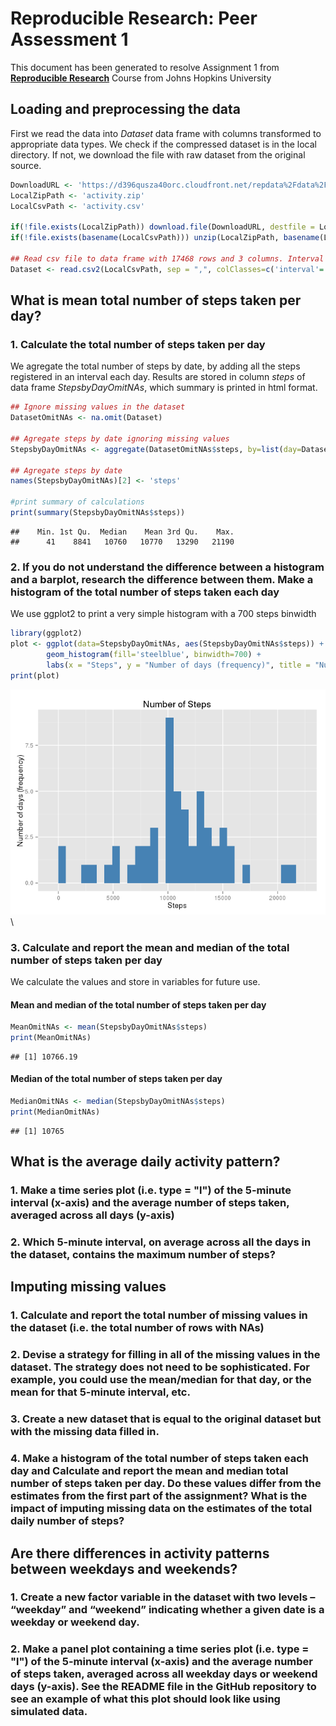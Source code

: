 # Reproducible Research: Peer Assessment 1
This document has been generated to resolve Assignment 1 from [**Reproducible Research**](https://www.coursera.org/learn/reproducible-research) Course from Johns Hopkins University

## Loading and preprocessing the data

First we read the data into *Dataset* data frame with columns transformed to appropriate data types. 
We check if the compressed dataset is in the local directory.
If not, we download the file with raw dataset from the original source.


```r
DownloadURL <- 'https://d396qusza40orc.cloudfront.net/repdata%2Fdata%2Factivity.zip'
LocalZipPath <- 'activity.zip'
LocalCsvPath <- 'activity.csv'

if(!file.exists(LocalZipPath)) download.file(DownloadURL, destfile = LocalZipPath)
if(!file.exists(basename(LocalCsvPath))) unzip(LocalZipPath, basename(LocalCsvPath), exdir = './')

## Read csv file to data frame with 17468 rows and 3 columns. Interval column as factor
Dataset <- read.csv2(LocalCsvPath, sep = ",", colClasses=c('interval'='factor'))
```

## What is mean total number of steps taken per day?

### 1. Calculate the total number of steps taken per day
We agregate the total number of steps by date, by adding all the steps registered 
in an interval each day. Results are stored in column *steps* of data frame *StepsbyDayOmitNAs*, 
which summary is printed in html format.


```r
## Ignore missing values in the dataset
DatasetOmitNAs <- na.omit(Dataset) 

## Agregate steps by date ignoring missing values
StepsbyDayOmitNAs <- aggregate(DatasetOmitNAs$steps, by=list(day=DatasetOmitNAs$date), FUN=sum)

## Agregate steps by date
names(StepsbyDayOmitNAs)[2] <- 'steps'

#print summary of calculations 
print(summary(StepsbyDayOmitNAs$steps))
```

```
##    Min. 1st Qu.  Median    Mean 3rd Qu.    Max. 
##      41    8841   10760   10770   13290   21190
```


### 2. If you do not understand the difference between a histogram and a barplot, research the difference between them. Make a histogram of the total number of steps taken each day

We use ggplot2 to print a very simple histogram with a 700 steps binwidth

```r
library(ggplot2)
plot <- ggplot(data=StepsbyDayOmitNAs, aes(StepsbyDayOmitNAs$steps)) + 
        geom_histogram(fill='steelblue', binwidth=700) +
        labs(x = "Steps", y = "Number of days (frequency)", title = "Number of Steps")
print(plot)
```

![](PA1_template_files/figure-html/unnamed-chunk-3-1.png)\


### 3. Calculate and report the mean and median of the total number of steps taken per day
We calculate the values and store in variables for future use.

#### Mean and median of the total number of steps taken per day

```r
MeanOmitNAs <- mean(StepsbyDayOmitNAs$steps)
print(MeanOmitNAs)
```

```
## [1] 10766.19
```

#### Median of the total number of steps taken per day

```r
MedianOmitNAs <- median(StepsbyDayOmitNAs$steps)
print(MedianOmitNAs)
```

```
## [1] 10765
```


## What is the average daily activity pattern?

### 1. Make a time series plot (i.e. type = "l") of the 5-minute interval (x-axis) and the average number of steps taken, averaged across all days (y-axis)


### 2. Which 5-minute interval, on average across all the days in the dataset, contains the maximum number of steps?



## Imputing missing values

### 1. Calculate and report the total number of missing values in the dataset (i.e. the total number of rows with NAs)



### 2. Devise a strategy for filling in all of the missing values in the dataset. The strategy does not need to be sophisticated. For example, you could use the mean/median for that day, or the mean for that 5-minute interval, etc.


### 3. Create a new dataset that is equal to the original dataset but with the missing data filled in.



### 4. Make a histogram of the total number of steps taken each day and Calculate and report the mean and median total number of steps taken per day. Do these values differ from the estimates from the first part of the assignment? What is the impact of imputing missing data on the estimates of the total daily number of steps?



## Are there differences in activity patterns between weekdays and weekends?
### 1. Create a new factor variable in the dataset with two levels – “weekday” and “weekend” indicating whether a given date is a weekday or weekend day.


### 2. Make a panel plot containing a time series plot (i.e. type = "l") of the 5-minute interval (x-axis) and the average number of steps taken, averaged across all weekday days or weekend days (y-axis). See the README file in the GitHub repository to see an example of what this plot should look like using simulated data.

